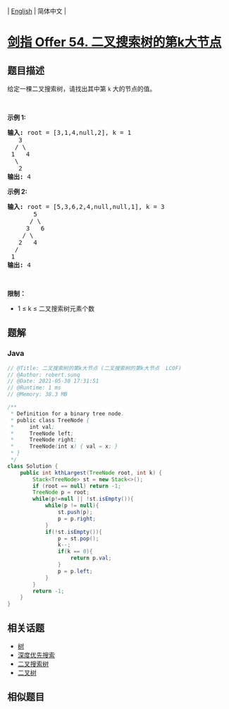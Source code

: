 
| [English](README_EN.md) | 简体中文 |

# [剑指 Offer 54. 二叉搜索树的第k大节点](https://leetcode.cn//problems/er-cha-sou-suo-shu-de-di-kda-jie-dian-lcof/)

## 题目描述

<p>给定一棵二叉搜索树，请找出其中第 <code>k</code> 大的节点的值。</p>

<p>&nbsp;</p>

<p><strong>示例 1:</strong></p>

<pre>
<strong>输入:</strong> root = [3,1,4,null,2], k = 1
   3
  / \
 1   4
  \
&nbsp;  2
<strong>输出:</strong> 4</pre>

<p><strong>示例 2:</strong></p>

<pre>
<strong>输入:</strong> root = [5,3,6,2,4,null,null,1], k = 3
       5
      / \
     3   6
    / \
   2   4
  /
 1
<strong>输出:</strong> 4</pre>

<p>&nbsp;</p>

<p><strong>限制：</strong></p>

<ul>
	<li>1 ≤ k ≤ 二叉搜索树元素个数</li>
</ul>


## 题解


### Java

```Java
// @Title: 二叉搜索树的第k大节点 (二叉搜索树的第k大节点  LCOF)
// @Author: robert.sunq
// @Date: 2021-05-30 17:31:51
// @Runtime: 1 ms
// @Memory: 38.3 MB

/**
 * Definition for a binary tree node.
 * public class TreeNode {
 *     int val;
 *     TreeNode left;
 *     TreeNode right;
 *     TreeNode(int x) { val = x; }
 * }
 */
class Solution {
    public int kthLargest(TreeNode root, int k) {
        Stack<TreeNode> st = new Stack<>();
        if (root == null) return -1;
        TreeNode p = root;
        while(p!=null || !st.isEmpty()){
            while(p != null){
                st.push(p);
                p = p.right;
            }
            if(!st.isEmpty()){
                p = st.pop();
                k--;
                if(k == 0){
                    return p.val;
                }
                p = p.left;
            }
        }
        return -1;
    }
}
```



## 相关话题

- [树](https://leetcode.cn//tag/tree)
- [深度优先搜索](https://leetcode.cn//tag/depth-first-search)
- [二叉搜索树](https://leetcode.cn//tag/binary-search-tree)
- [二叉树](https://leetcode.cn//tag/binary-tree)

## 相似题目



